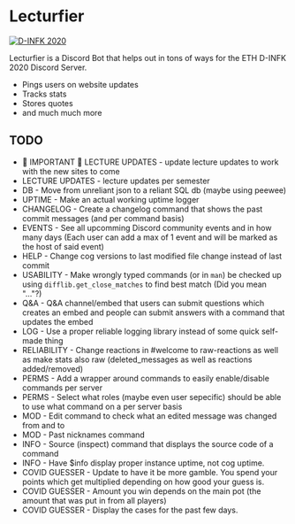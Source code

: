 # Lecturfier

[![D-INFK 2020](readme_images/d_trav.gif)](https://discord.gg/eth-dinfk-2020)

Lecturfier is a Discord Bot that helps out in tons of ways for the ETH D-INFK 2020 Discord Server.

  - Pings users on website updates
  - Tracks stats
  - Stores quotes
  - and much much more

## TODO 
  - 🔴 IMPORTANT 🔴 LECTURE UPDATES - update lecture updates to work with the new sites to come
  - LECTURE UPDATES - lecture updates per semester
  - DB - Move from unreliant json to a reliant SQL db (maybe using peewee)
  - UPTIME - Make an actual working uptime logger
  - CHANGELOG - Create a changelog command that shows the past commit messages (and per command basis)  
  - EVENTS - See all upcomming Discord community events and in how many days (Each user can add a max of 1 event and will be marked as the host of said event)
  - HELP - Change cog versions to last modified file change instead of last commit
  - USABILITY - Make wrongly typed commands (or in `man`) be checked up using `difflib.get_close_matches` to find best match (Did you mean "..."?)
  - Q&A - Q&A channel/embed that users can submit questions which creates an embed and people can submit answers with a command that updates the embed
  - LOG - Use a proper reliable logging library instead of some quick self-made thing
  - RELIABILITY - Change reactions in #welcome to raw-reactions as well as make stats also raw (deleted_messages as well as reactions added/removed)
  - PERMS - Add a wrapper around commands to easily enable/disable commands per server
  - PERMS - Select what roles (maybe even user sepecific) should be able to use what command on a per server basis
  - MOD - Edit command to check what an edited message was changed from and to
  - MOD - Past nicknames command
  - INFO - Source (inspect) command that displays the source code of a command 
  - INFO - Have $info display proper instance uptime, not cog uptime.
  - COVID GUESSER - Update to have it be more gamble. You spend your points which get multiplied depending on how good your guess is.
  - COVID GUESSER - Amount you win depends on the main pot (the amount that was put in from all players)
  - COVID GUESSER - Display the cases for the past few days.

